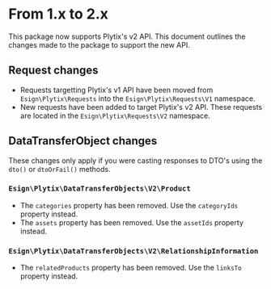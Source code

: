 # From 1.x to 2.x
This package now supports Plytix's v2 API.
This document outlines the changes made to the package to support the new API.

## Request changes
- Requests targetting Plytix's v1 API have been moved from `Esign\Plytix\Requests` into the `Esign\Plytix\Requests\V1` namespace.
- New requests have been added to target Plytix's v2 API. These requests are located in the `Esign\Plytix\Requests\V2` namespace.

## DataTransferObject changes
These changes only apply if you were casting responses to DTO's using the `dto()` or `dtoOrFail()` methods.

### `Esign\Plytix\DataTransferObjects\V2\Product`
- The `categories` property has been removed. Use the `categoryIds` property instead.
- The `assets` property has been removed. Use the `assetIds` property instead.

### `Esign\Plytix\DataTransferObjects\V2\RelationshipInformation`
- The `relatedProducts` property has been removed. Use the `linksTo` property instead.
